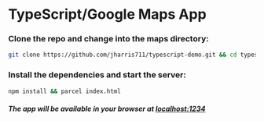 # TypeScript/Google Maps App

### Clone the repo and change into the maps directory:

```bash
git clone https://github.com/jharris711/typescript-demo.git && cd typescript-demo/maps
```

### Install the dependencies and start the server:

```bash
npm install && parcel index.html
```

#### _The app will be available in your browser at [localhost:1234](http://localhost:1234)_
